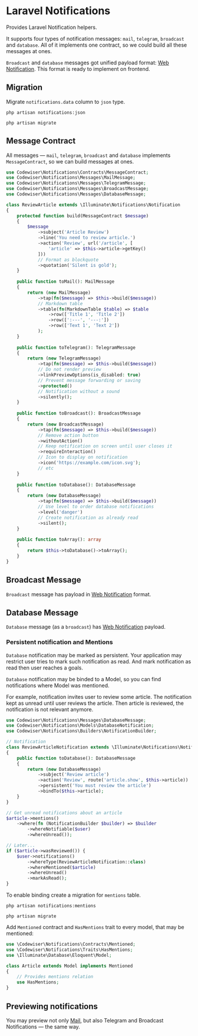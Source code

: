 # Laravel Notifications

Provides Laravel Notification helpers.

It supports four types of notification messages: 
`mail`, `telegram`, `broadcast` and `database`. 
All of it implements one contract, so we could build all these messages at ones. 

`Broadcast` and `database` messages got unified payload format:
[Web Notification](https://developer.mozilla.org/en-US/docs/Web/API/Notification).
This format is ready to implement on frontend.

## Migration

Migrate `notifications.data` column to `json` type.

```shell
php artisan notifications:json
 
php artisan migrate
```

## Message Contract

All messages — `mail`, `telegram`, `broadcast` and `database` implements
`MessageContract`, so we can build messages at ones.

```php
use Codewiser\Notifications\Contracts\MessageContract;
use Codewiser\Notifications\Messages\MailMessage;
use Codewiser\Notifications\Messages\TelegramMessage;
use Codewiser\Notifications\Messages\BroadcastMessage;
use Codewiser\Notifications\Messages\DatabaseMessage;

class ReviewArticle extends \Illuminate\Notifications\Notification
{
    protected function build(MessageContract $message)
    {
        $message
            ->subject('Article Review')
            ->line('You need to review article.')
            ->action('Review', url('/article', [
                'article' => $this->article->getKey()
            ]))
            // Format as blockquote
            ->quotation('Silent is gold');
    }
    
    public function toMail(): MailMessage
    {
        return (new MailMessage)
            ->tap(fn($message) => $this->build($message))
            // Markdown table
            ->table(fn(MarkdownTable $table) => $table
                ->row(['Title 1', 'Title 2'])
                ->row([':---', '---:'])
                ->row(['Text 1', 'Text 2'])
            );
    }
    
    public function toTelegram(): TelegramMessage
    {
        return (new TelegramMessage)
            ->tap(fn($message) => $this->build($message))
            // Do not render preview
            ->linkPreviewOptions(is_disabled: true)
            // Prevent message forwarding or saving
            ->protected()
            // Notification without a sound 
            ->silently();
    }
    
    public function toBroadcast(): BroadcastMessage
    {
        return (new BroadcastMessage)
            ->tap(fn($message) => $this->build($message))
            // Remove action button
            ->withoutAction()
            // Keep notification on screen until user closes it
            ->requireInteraction()
            // Icon to display on notification
            ->icon('https://example.com/icon.svg');
            // etc
    }
    
    public function toDatabase(): DatabaseMessage
    {
        return (new DatabaseMessage)
            ->tap(fn($message) => $this->build($message))
            // Use level to order database notifications
            ->level('danger')
            // Create notification as already read
            ->silent();
    }
    
    public function toArray(): array
    {
        return $this->toDatabase()->toArray();
    }
}
```

## Broadcast Message

`Broadcast` message has payload in
[Web Notification](https://developer.mozilla.org/en-US/docs/Web/API/Notification)
format.

## Database Message

`Database` message (as a `broadcast`) has
[Web Notification](https://developer.mozilla.org/en-US/docs/Web/API/Notification)
payload.

### Persistent notification and Mentions

`Database` notification may be marked as persistent. 
Your application may restrict user tries to mark such notification as read. 
And mark notification as read then user reaches a goals.

`Database` notification may be binded to a Model, 
so you can find notifications where Model was mentioned.

For example, notification invites user to review some article. 
The notification kept as unread until user reviews the article.
Then article is reviewed, the notification is not relevant anymore.

```php
use Codewiser\Notifications\Messages\DatabaseMessage;
use Codewiser\Notifications\Models\DatabaseNotification;
use Codewiser\Notifications\Builders\NotificationBuilder;

// Notification
class ReviewArticleNotification extends \Illuminate\Notifications\Notification
{
    public function toDatabase(): DatabaseMessage
    {
        return (new DatabaseMessage)
            ->subject('Review article')
            ->action('Review', route('article.show', $this->article))
            ->persistent('You must review the article')
            ->bindTo($this->article);
    }
}

// Get unread notifications about an article
$article->mentions()
    ->where(fn (NotificationBuilder $builder) => $builder
        ->whereNotifiable($user)
        ->whereUnread());

// Later...
if ($article->wasReviewed()) {
    $user->notifications()
        ->whereType(ReviewArticleNotification::class)
        ->whereMentioned($article)
        ->whereUnread()
        ->markAsRead();
}
```

To enable binding create a migration for `mentions` table.

```shell
php artisan notifications:mentions
 
php artisan migrate
```

Add `Mentioned` contract and `HasMentions` trait to every model, 
that may be mentioned:

```php
use \Codewiser\Notifications\Contracts\Mentioned;
use \Codewiser\Notifications\Traits\HasMentions;
use \Illuminate\Database\Eloquent\Model;

class Article extends Model implements Mentioned
{
    // Provides mentions relation
    use HasMentions;
}
```

## Previewing notifications

You may preview not only
[Mail](https://laravel.com/docs/10.x/notifications#previewing-mail-notifications),
but also Telegram and Broadcast Notifications — the same way.